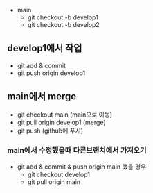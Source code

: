 - main
  - git checkout -b develop1
  - git checkout -b develop2

## develop1에서 작업

- git add & commit
- git push origin develop1

## main에서 merge

- git checkout main (main으로 이동)
- git pull origin develop1 (merge)
- git push (github에 푸시)

### main에서 수정했을때 다른브랜치에서 가져오기

- git add & commit & push origin main 했을 경우
  - git checkout develop1
  - git pull origin main
